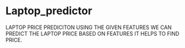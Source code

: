 # Laptop_predictor
LAPTOP PRICE PREDICITON USING THE GIVEN FEATURES
WE CAN PREDICT THE LAPTOP PRICE BASED ON FEATURES IT HELPS TO FIND PRICE.

